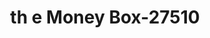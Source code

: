 ---
f_zip-code: 78613
f_state-code: TX
title: th e Money Box-27510
f_phone: 512-250-5505
f_city-only: Cedar Park
f_address: 510 N Bell Blvd Ste 104 Cedar Park
f_location-unique-id: '27510'
slug: th-e-money-box-27510
updated-on: '2024-05-30T13:46:58.046Z'
created-on: '2024-05-30T13:36:59.803Z'
published-on: '2024-05-30T13:54:32.469Z'
f_city-state: cms/city/cedar-park-tx.md
f_company: cms/company/th-e-money-box.md
f_state: cms/state/texas.md
layout: '[payday-loan].html'
tags: payday-loan
---